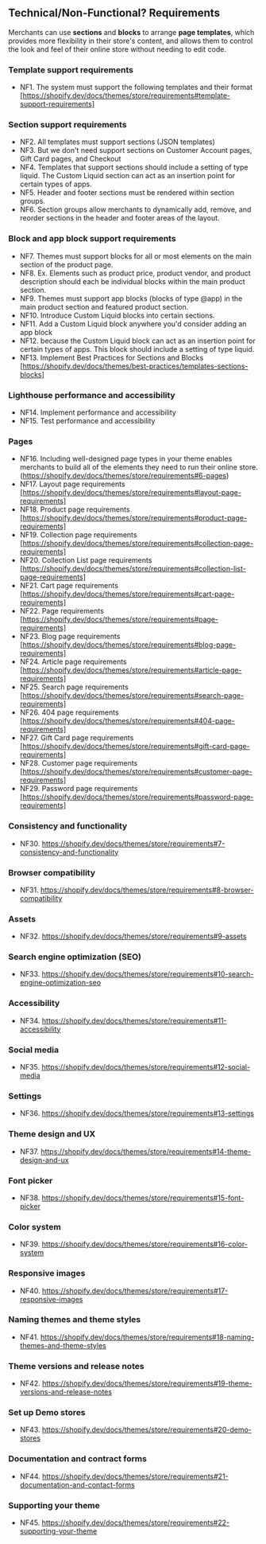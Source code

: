 ## Technical/Non-Functional? Requirements

Merchants can use **sections** and **blocks** to arrange **page templates**, which provides more flexibility in their store's content, and allows them to control the look and feel of their online store without needing to edit code.

### Template support requirements
- NF1. The system must support the following templates and their format [https://shopify.dev/docs/themes/store/requirements#template-support-requirements]

### Section support requirements
- NF2. All templates must support sections (JSON templates)
- NF3. But we don't need support sections on Customer Account pages, Gift Card pages, and Checkout
- NF4. Templates that support sections should include a setting of type liquid. The Custom Liquid section can act as an insertion point for certain types of apps.
- NF5. Header and footer sections must be rendered within section groups.
- NF6. Section groups allow merchants to dynamically add, remove, and reorder sections in the header and footer areas of the layout.

### Block and app block support requirements
- NF7. Themes must support blocks for all or most elements on the main section of the product page.
- NF8. Ex. Elements such as product price, product vendor, and product description should each be individual blocks within the main product section.
- NF9. Themes must support app blocks (blocks of type @app) in the main product section and featured product section.
- NF10. Introduce Custom Liquid blocks into certain sections.
- NF11. Add a Custom Liquid block anywhere you'd consider adding an app block
- NF12. because the Custom Liquid block can act as an insertion point for certain types of apps. This block should include a setting of type liquid.
- NF13. Implement Best Practices for Sections and Blocks [https://shopify.dev/docs/themes/best-practices/templates-sections-blocks]

### Lighthouse performance and accessibility
- NF14. Implement performance and accessibility
- NF15. Test performance and accessibility

### Pages
- NF16. Including well-designed page types in your theme enables merchants to build all of the elements they need to run their online store. (https://shopify.dev/docs/themes/store/requirements#6-pages)
- NF17. Layout page requirements [https://shopify.dev/docs/themes/store/requirements#layout-page-requirements]
- NF18. Product page requirements [https://shopify.dev/docs/themes/store/requirements#product-page-requirements]
- NF19. Collection page requirements [https://shopify.dev/docs/themes/store/requirements#collection-page-requirements]
- NF20. Collection List page requirements [https://shopify.dev/docs/themes/store/requirements#collection-list-page-requirements]
- NF21. Cart page requirements [https://shopify.dev/docs/themes/store/requirements#cart-page-requirements]
- NF22. Page requirements [https://shopify.dev/docs/themes/store/requirements#page-requirements]
- NF23. Blog page requirements [https://shopify.dev/docs/themes/store/requirements#blog-page-requirements]
- NF24. Article page requirements [https://shopify.dev/docs/themes/store/requirements#article-page-requirements]
- NF25. Search page requirements [https://shopify.dev/docs/themes/store/requirements#search-page-requirements]
- NF26. 404 page requirements [https://shopify.dev/docs/themes/store/requirements#404-page-requirements]
- NF27. Gift Card page requirements [https://shopify.dev/docs/themes/store/requirements#gift-card-page-requirements]
- NF28. Customer page requirements [https://shopify.dev/docs/themes/store/requirements#customer-page-requirements]
- NF29. Password page requirements [https://shopify.dev/docs/themes/store/requirements#password-page-requirements]

### Consistency and functionality
- NF30. https://shopify.dev/docs/themes/store/requirements#7-consistency-and-functionality

### Browser compatibility
- NF31. https://shopify.dev/docs/themes/store/requirements#8-browser-compatibility

### Assets
- NF32. https://shopify.dev/docs/themes/store/requirements#9-assets

### Search engine optimization (SEO)
- NF33. https://shopify.dev/docs/themes/store/requirements#10-search-engine-optimization-seo

### Accessibility
- NF34. https://shopify.dev/docs/themes/store/requirements#11-accessibility

### Social media
- NF35. https://shopify.dev/docs/themes/store/requirements#12-social-media

### Settings
- NF36. https://shopify.dev/docs/themes/store/requirements#13-settings

### Theme design and UX
- NF37. https://shopify.dev/docs/themes/store/requirements#14-theme-design-and-ux

### Font picker
- NF38. https://shopify.dev/docs/themes/store/requirements#15-font-picker

### Color system
- NF39. https://shopify.dev/docs/themes/store/requirements#16-color-system

### Responsive images
- NF40. https://shopify.dev/docs/themes/store/requirements#17-responsive-images

### Naming themes and theme styles
- NF41. https://shopify.dev/docs/themes/store/requirements#18-naming-themes-and-theme-styles

### Theme versions and release notes
- NF42. https://shopify.dev/docs/themes/store/requirements#19-theme-versions-and-release-notes

### Set up Demo stores
- NF43. https://shopify.dev/docs/themes/store/requirements#20-demo-stores

### Documentation and contract forms
- NF44. https://shopify.dev/docs/themes/store/requirements#21-documentation-and-contact-forms

### Supporting your theme
- NF45. https://shopify.dev/docs/themes/store/requirements#22-supporting-your-theme


